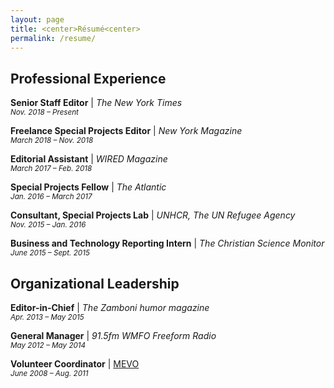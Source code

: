 ```yaml
---
layout: page
title: <center>Résumé<center>
permalink: /resume/
---
```


## Professional Experience  

**Senior Staff Editor** | *The New York Times*  
<small><i>Nov. 2018 – Present</i></small>  

**Freelance Special Projects Editor** | *New York Magazine*  
<small><i>March 2018 – Nov. 2018</i></small>  

**Editorial Assistant** | *WIRED Magazine*  
<small><i>March 2017 – Feb. 2018</i></small>  

**Special Projects Fellow** | *The Atlantic*  
<small><i>Jan. 2016 – March 2017</i></small>  

**Consultant, Special Projects Lab** | *UNHCR, The UN Refugee Agency*  
<small><i>Nov. 2015 – Jan. 2016</i></small>  

**Business and Technology Reporting Intern** | *The Christian Science Monitor*  
<small><i>June 2015 – Sept. 2015</i></small>  

## Organizational Leadership  

**Editor-in-Chief** | *The Zamboni humor magazine*  
<small><i>Apr. 2013 – May 2015</i></small>  

**General Manager** | *91.5fm WMFO Freeform Radio*  
<small><i>May 2012 – May 2014</i></small>  

**Volunteer Coordinator** | [MEVO](https://www.mevo.org/)  
<small><i>June 2008 – Aug. 2011</i></small>
